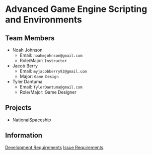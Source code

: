 # Advanced Game Engine Scripting and Environments

## Team Members

- Noah Johnson
    - Email: `noahmjohnson@gmail.com`
    - Role\Major: `Instructor`
- Jacob Berry
    - Email: `myjacobberry92@gmail.com`
    - Major: `Game Design`
- Tyler Dantuma
    - Email: `TylerDantuma@gmail.com`
    - Role/Major: Game Designer
## Projects
- NationalSpaceship <a href="https://github.com/IAMColumbia/NationalSpaceship.git"><i class="fa fa-git-square"></i></a>

## Information
<a href="development.md" title="Development">Development Requirements</a>
<a href="issue_requirements.md" title="Issue Requirements">Issue Requirements</a>
